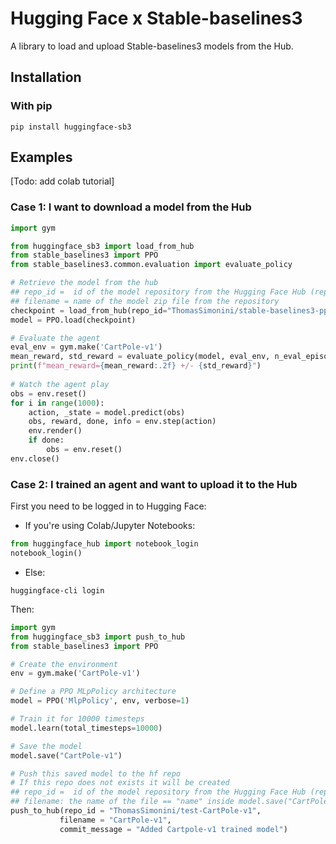 # Hugging Face x Stable-baselines3

A library to load and upload Stable-baselines3 models from the Hub.

## Installation
### With pip
```
pip install huggingface-sb3
```

## Examples
[Todo: add colab tutorial]

### Case 1: I want to download a model from the Hub
```python
import gym

from huggingface_sb3 import load_from_hub
from stable_baselines3 import PPO
from stable_baselines3.common.evaluation import evaluate_policy

# Retrieve the model from the hub
## repo_id =  id of the model repository from the Hugging Face Hub (repo_id = {organization}/{repo_name})
## filename = name of the model zip file from the repository
checkpoint = load_from_hub(repo_id="ThomasSimonini/stable-baselines3-ppo-CartPole-v1", filename="CartPole-v1")
model = PPO.load(checkpoint)

# Evaluate the agent
eval_env = gym.make('CartPole-v1')
mean_reward, std_reward = evaluate_policy(model, eval_env, n_eval_episodes=10, deterministic=True)
print(f"mean_reward={mean_reward:.2f} +/- {std_reward}")
 
# Watch the agent play
obs = env.reset()
for i in range(1000):
    action, _state = model.predict(obs)
    obs, reward, done, info = env.step(action)
    env.render()
    if done:
        obs = env.reset()
env.close()
```

### Case 2: I trained an agent and want to upload it to the Hub
First you need to be logged in to Hugging Face:
- If you're using Colab/Jupyter Notebooks:
```python
from huggingface_hub import notebook_login
notebook_login()
```
- Else:
```
huggingface-cli login
```
Then:
```python
import gym
from huggingface_sb3 import push_to_hub
from stable_baselines3 import PPO

# Create the environment
env = gym.make('CartPole-v1')

# Define a PPO MLpPolicy architecture
model = PPO('MlpPolicy', env, verbose=1)

# Train it for 10000 timesteps
model.learn(total_timesteps=10000)

# Save the model 
model.save("CartPole-v1")

# Push this saved model to the hf repo
# If this repo does not exists it will be created
## repo_id =  id of the model repository from the Hugging Face Hub (repo_id = {organization}/{repo_name})
## filename: the name of the file == "name" inside model.save("CartPole-v1")
push_to_hub(repo_id = "ThomasSimonini/test-CartPole-v1",
           filename = "CartPole-v1", 
           commit_message = "Added Cartpole-v1 trained model")
```

